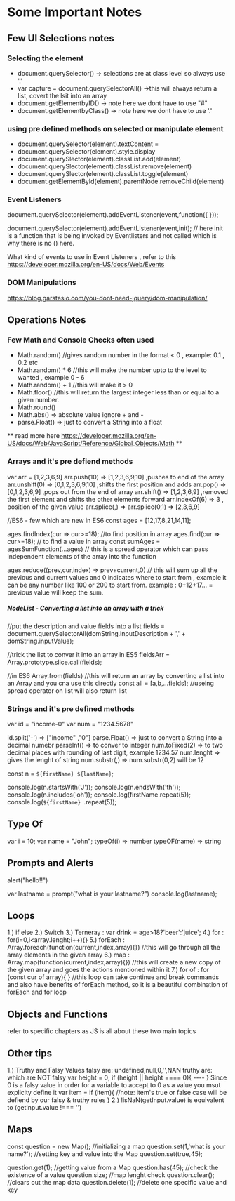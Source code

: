 # Some Important Notes 

## Few UI Selections notes

### Selecting the element
* document.querySelector() -> selections are at class level so always use '.' 
* var capture = document.querySelectorAll() ->this will always return a list, covert the lsit into an array 
* document.getElementbyID() -> note here we dont have to use "#" 
* document.getElementbyClass() -> note here we dont have to use '.'  

### using pre defined methods on selected or manipulate element
* document.querySelector(element).textContent = <some value to compare>
* document.querySelector(element).style.display
* document.querySlector(element).classList.add(element)
* document.querySlector(element).classList.remove(element)
* document.querySlector(element).classList.toggle(element)
* document.getElementById(element).parentNode.removeChild(element)

### Event Listeners
document.querySelector(element).addEventListener(event,function({ 
    <this is like an IIFE here for keeping anonymous function> 
})); 

document.querySelector(element).addEventListener(event,init); // here init is a function that is being invoked by Eventlisters and not called which is why there is no () here. 

What kind of events to use in Event Listeners , refer to this 
https://developer.mozilla.org/en-US/docs/Web/Events

### DOM Manipulations

https://blog.garstasio.com/you-dont-need-jquery/dom-manipulation/


## Operations Notes

### Few Math and Console Checks often used
* Math.random() //gives random number in the format < 0 , example: 0.1 , 0.2 etc
* Math.random() * 6 //this will make the number upto to the level to wanted , example 0 - 6
* Math.random() + 1 //this will make it > 0 
* Math.floor() //this will return the largest integer less than or equal to a given number.
* Math.round() 
* Math.abs() => absolute value ignore + and -
* parse.Float() => just to convert a String into a float

** read more here https://developer.mozilla.org/en-US/docs/Web/JavaScript/Reference/Global_Objects/Math **

### Arrays and it's pre defiend methods
var arr = [1,2,3,6,9]
arr.push(10)  => [1,2,3,6,9,10] ,pushes to end of the array
arr.unshift(0) => [0,1,2,3,6,9,10] ,shifts the first position and adds
arr.pop() => [0,1,2,3,6,9] ,pops out from the end of array
arr.shift() => [1,2,3,6,9] ,removed the first element and shifts the other elements forward
arr.indexOf(6) => 3 , position of the given value
arr.splice(<position of index to delete from>,<number of arguments to delete>) => arr.splice(0,1) => [2,3,6,9]

//ES6 - few which are new in ES6
const ages = [12,17,8,21,14,11];

ages.findIndex(cur => cur>=18); //to find position in array
ages.find(cur => cur>=18); // to find a value in array
const sumAges = agesSumFunction(...ages) // this is a spread operator which can pass independent elements of the array into the function

ages.reduce((prev,cur,index) => prev+current,0) // this will sum up all the previous and current values and 0   indicates where to start from , example it can be any number like 100 or 200 to start from. example : 0+12+17... = previous value will keep the sum.


##### NodeList - Converting a list into an array with a trick
//put the description and value fields into a list
fields = document.querySelectorAll(domString.inputDescription + ',' + domString.inputValue);

//trick the list to conver it into an array in ES5
fieldsArr = Array.prototype.slice.call(fields);

//in ES6
Array.from(fields) //this will return an array by converting a list into an Array and you cna use this directly
const all = [a,b,...fields]; //useing spread operator on list will also return list 

### Strings and it's pre defined methods
var id = "income-0"
var num = "1234.5678"

id.split('-') => ["income" ,"0"]
parse.Float() => just to convert a String into a decimal numebr
parseInt() => to conver to integer
num.toFixed(2) => to two decimal places with rounding of last digit, example 1234.57
num.lenght => gives the lenght of string
num.substr(<position to start reading>,<end position to end reading>) => num.substr(0,2) will be 12

const n = `${firstName} ${lastName}`;

console.log(n.startsWith('J'));
console.log(n.endsWith('th'));
console.log(n.includes('oh'));
console.log(firstName.repeat(5));
console.log(`${firstName} `.repeat(5));


## Type Of
var i = 10;
var name = "John";
typeOf(i) => number
typeOF(name) => string


## Prompts and Alerts
alert("hello!!")

var lastname = prompt("what is your lastname?")
console.log(lastname);

## Loops
1.) if else
2.) Switch 
3.) Terneray :  var drink = age>18?'beer':'juice';
4.) for : for(i=0,i<array.lenght;i++){}
5.) forEach : Array.foreach(function(current,index,array){}) //this will go through all the array elements in the given array
6.) map : Array.map(function(current,index,array){}) //this will create a new copy of the given array and goes the actions mentioned within it
7.) for of : for (const cur of array){ } //this loop can take continue and break commands and also have benefits of forEach method, so it is a beautiful combination of forEach and for loop

## Objects and Functions
refer to specific chapters as JS is all about these two main topics

## Other tips 
1.) Truthy and Falsy Values 
        falsy are: undefined,null,0,'',NAN
        truthy are: which are NOT falsy
        var height = 0;
        if (height || height ==== 0){
            ----
        } 
        Since 0 is a falsy value in order for a variable to accept to 0 as a value you msut explicity define it
        var item = <get this value from somewhere>
        if (item){
            //note: item's true or false case will be defiend by our falsy & truthy rules
        }
2.) !isNaN(getInput.value) is equivalent to (getInput.value !=== '')

## Maps
const question = new Map(); //initializing a map
question.set(1,'what is your name?'); //setting key and value into the Map
question.set(true,45);

question.get(1); //getting value from a Map
question.has(45); //check the existence of a value
question.size; //map lenght check
question.clear(); //clears out the map data
question.delete(1); //delete one specific value and key 








